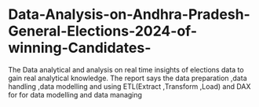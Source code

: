 # Data-Analysis-on-Andhra-Pradesh-General-Elections-2024-of-winning-Candidates-
The Data analytical and analysis on real time insights of elections data to gain real analytical knowledge. The report says the data preparation ,data handling ,data modelling and using ETL(Extract ,Transform ,Load) and DAX for for data modelling and data managing 
